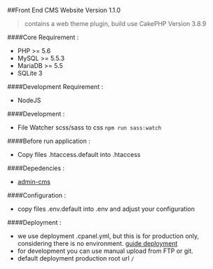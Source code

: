 ##Front End CMS Website Version 1.1.0
> contains a web theme plugin, build use CakePHP Version 3.8.9

####Core Requirement :
- PHP >= 5.6
- MySQL >= 5.5.3
- MariaDB >= 5.5
- SQLite 3

####Development Requirement :
- NodeJS

####Development :
- File Watcher scss/sass to css `npm run sass:watch`

####Before run application :
- Copy files .htaccess.default into .htaccess

####Depedencies :
- [admin-cms](https://bitbucket.org/candra_rahmawan/cms-admin/src/master/)

####Configuration :
- copy files .env.default into .env and adjust your configuration

####Deployment :
- we use deployment .cpanel.yml, but this is for production only, considering there is no environment. [guide deployment](https://docs.cpanel.net/knowledge-base/web-services/guide-to-git-deployment/)
- for development you can use manual upload from FTP or git.
- default deployment production root url `/`


